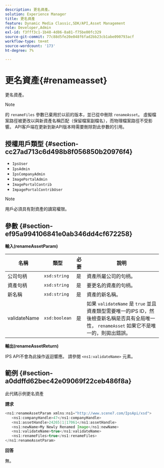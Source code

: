 ```yaml
---
description: 更名資產。
solution: Experience Manager
title: 更名資產
feature: Dynamic Media Classic,SDK/API,Asset Management
role: Developer,Admin
exl-id: f3fff3c1-1b48-4d86-8a81-f75be00fc329
source-git-commit: 77c88d5fe20e048f6fad2bb23cb1abe090793acf
workflow-type: tm+mt
source-wordcount: '173'
ht-degree: 7%

---
```


# 更名資產{#renameasset}

更名資產。

>[!NOTE]
>
>的 `renameFiles` 參數已棄用於以前的版本，並已從中刪除 `renameAsset`。 虛擬檔案路徑被更改以與新資產名稱匹配（保留檔案副檔名），而物理檔案路徑不受影響。 API客戶端在更新到新API版本時需要刪除對此參數的引用。

## 授權用戶類型 {#section-cc27ad713c6d498b8f056850b20976f4}

* `IpsUser`
* `IpsAdmin`
* `IpsCompanyAdmin`
* `ImagePortalAdmin`
* `ImagePortalContrib`
* `ImpagePortalContribUser`

>[!NOTE]
>
>用戶必須具有對資產的讀寫權限。

## 參數 {#section-ef95a994106841e0ab346dd4cf672258}

**輸入(renameAssetParam)**

| 名稱 | 類型 | 必要 | 說明 |
|---|---|---|---|
| 公司句柄 | `xsd:string` | 是 | 資產所屬公司的句柄。 |
| 資產句柄 | `xsd:string` | 是 | 要更名的資產的句柄。 |
| 新名稱 | `xsd:string` | 是 | 資產的新名稱。 |
| validateName | `xsd:boolean` | 是 | 如果 `validateName` 是 `true` 並且資產類型需要唯一的IPS ID，然後檢查新名稱是否具有全局唯一性， `renameAsset` 如果它不是唯一的，則拋出錯誤。 |

**輸出(renameAssetReturn)**

IPS API不會為此操作返迴響應。 請參閱 `<ns1:validateName>` 元素。

## 範例 {#section-a0ddffd62bec42e09069f22ceb486f8a}

此代碼示例更名資產

**請求**

```java
<ns1:renameAssetParam xmlns:ns1="http://www.scene7.com/IpsApi/xsd">
   <ns1:companyHandle>47</ns1:companyHandle>
   <ns1:assetHandle>24265|1|17061</ns1:assetHandle>
   <ns1:newName>My Newly Renamed Image</ns1:newName>
   <ns1:validateName>true</ns1:validateName>
   <ns1:renameFiles>true</ns1:renameFiles>
</ns1:renameAssetParam>
```

**回答**

無。
